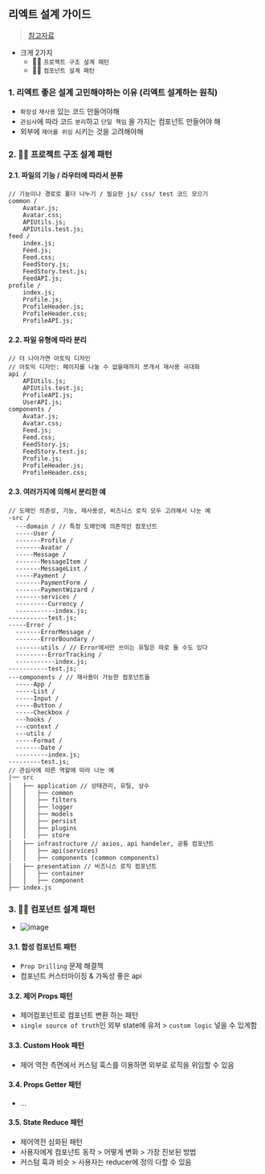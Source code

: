 ## 리엑트 설계 가이드
> [참고자료](https://www.stevy.dev/react-design-guide/)
- 크게 2가지
  - 👨‍🌾 `프로젝트 구조 설계 패턴`
  - 👨‍🌾 `컴포넌트 설계 패턴`

### 1. 리엑트 좋은 설계 고민해야하는 이유 (리엑트 설계하는 원칙)
- `확장성` `재사용` 있는 코드 만들어야해
- `관심사`에 따라 코드 `분리`하고 `단일 책임` 을 가지는 컴포넌트 만들어야 해
- 외부에 `제어를 위임` 시키는 것을 고려해야해

### 2. 👨‍🌾 프로젝트 구조 설계 패턴
#### 2.1. 파일의 기능 / 라우터에 따라서 분류
```
// 기능이나 경로로 폴더 나누기 / 필요한 js/ css/ test 코드 모으기
common /
    Avatar.js;
    Avatar.css;
    APIUtils.js;
    APIUtils.test.js;
feed /
    index.js;
    Feed.js;
    Feed.css;
    FeedStory.js;
    FeedStory.test.js;
    FeedAPI.js;
profile /
    index.js;
    Profile.js;
    ProfileHeader.js;
    ProfileHeader.css;
    ProfileAPI.js;
```
#### 2.2. 파일 유형에 따라 분리
```
// 더 나아가면 아토믹 디자인
// 아토믹 디자인: 페이지를 나눌 수 없을때까지 쪼개서 재사용 극대화 
api /
    APIUtils.js;
    APIUtils.test.js;
    ProfileAPI.js;
    UserAPI.js;
components /
    Avatar.js;
    Avatar.css;
    Feed.js;
    Feed.css;
    FeedStory.js;
    FeedStory.test.js;
    Profile.js;
    ProfileHeader.js;
    ProfileHeader.css;
```
#### 2.3. 여러가지에 의해서 분리한 예
```
// 도메인 의존성, 기능, 재사용성, 비즈니스 로직 모두 고려해서 나눈 예
-src /
  ---domain / // 특정 도메인에 의존적인 컴포넌트
  -----User /
  -------Profile /
  -------Avatar /
  -----Message /
  -------MessageItem /
  -------MessageList /
  -----Payment /
  -------PaymentForm /
  -------PaymentWizard /
  -------services /
  ---------Currency /
  -----------index.js;
-----------test.js;
-----Error /
  -------ErrorMessage /
  -------ErrorBoundary /
  -------utils / // Error에서만 쓰이는 유틸은 따로 둘 수도 있다
  ---------ErrorTracking /
  -----------index.js;
-----------test.js;
---components / // 재사용이 가능한 컴포넌트들
  -----App /
  -----List /
  -----Input /
  -----Button /
  -----Checkbox /
  ---hooks /
  ---context /
  ---utils /
  -----Format /
  -------Date /
  ---------index.js;
---------test.js;
// 관심사에 따른 역할에 따라 나눈 예
|── src
│   ├── application // 상태관리, 유틸, 상수
│   │   ├── common
│   │   ├── filters
│   │   ├── logger
│   │   ├── models
│   │   ├── persist
│   │   ├── plugins
│   │   ├── store
│   ├── infrastructure // axios, api handeler, 공통 컴포넌트
│   │   ├── api(services)
│   │   ├── components (common components)
│   ├── presentation // 비즈니스 로직 컴포넌트
│   │   ├── container
│   │   ├── component
├── index.js
```
### 3. 👨‍🌾 컴포넌트 설계 패턴
- ![image](https://github.com/hyunolike/info-docs/assets/61215550/84cdd7c0-b9ae-47fd-bd40-5fc71b61475e)
#### 3.1. 합성 컴포넌트 패턴
- `Prop Drilling` 문제 해결책
- 컴포넌트 커스터마이징 & 가독성 좋은 api
#### 3.2. 제어 Props 패턴
- 제어컴포넌트로 컴포넌트 변환 하는 패턴
- `single source of truth`인 외부 state에 유저 > `custom logic` 넣을 수 있게함
#### 3.3. Custom Hook 패턴
- 제어 역전 측면에서 커스텀 훅스를 이용하면 외부로 로직을 위임할 수 있음
#### 3.4. Props Getter 패턴
- ...
#### 3.5. State Reduce 패턴
- 제어역전 심화된 패턴
- 사용자에게 컴포넌트 동작 > 어떻게 변화 > 가장 진보된 방법
- 커스텀 훅과 비슷 > 사용자는 reducer에 정의 다할 수 있음
